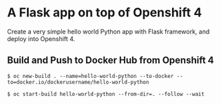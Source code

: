 # A Flask app on top of Openshift 4

Create a very simple hello world Python app with Flask framework, and deploy into Openshift 4.

## Build and Push to Docker Hub from Openshift 4
```
$ oc new-build . --name=hello-world-python --to-docker --to=docker.io/dockerusername/hello-world-python

$ oc start-build hello-world-python --from-dir=. --follow --wait
```

